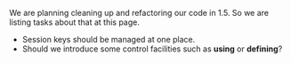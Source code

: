 We are planning cleaning up and refactoring our code in 1.5. So we are listing tasks about that at this page.

- Session keys should be managed at one place. 
- Should we introduce some control facilities such as **using** or **defining**?